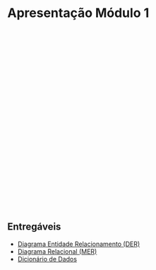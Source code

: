 # Apresentação Módulo 1

<iframe width="720" height="405" src="" title="YouTube video player" frameborder="0" allow="accelerometer; autoplay; clipboard-write; encrypted-media; gyroscope; picture-in-picture" allowfullscreen></iframe>

## Entregáveis

- [Diagrama Entidade Relacionamento (DER)](../modulo_1/diagrama_entidade_relacionamento.md)
- [Diagrama Relacional (MER)](../modulo_1/diagrama_relacional.md)
- [Dicionário de Dados](../modulo_1/dicionario_de_dados.md)